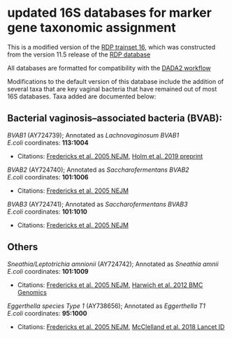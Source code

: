 # updated 16S databases for marker gene taxonomic assignment

This is a modified version of the [RDP trainset 16](https://zenodo.org/record/801828#.XUnbtJNKiL4), which was constructed from the version 11.5 release of the [RDP database](https://rdp.cme.msu.edu/misc/rel10info.jsp)

All databases are formatted for compatibility with the [DADA2 workflow](https://benjjneb.github.io/dada2/tutorial.html)

Modifications to the default version of this database include the addition of several taxa that are key vaginal bacteria that have remained out of most 16S databases.
Taxa added are documented below:

## Bacterial vaginosis–associated bacteria (BVAB):

_BVAB1_ (AY724739); Annotated as _Lachnovaginosum BVAB1_  
_E.coli_ coordinates: __113:1004__   

* Citations: [Fredericks et al. 2005 NEJM](https://www.nejm.org/doi/full/10.1056/NEJMoa043802), 
[Holm et al. 2019 preprint](https://www.biorxiv.org/content/biorxiv/early/2019/06/03/657197.full.pdf)  


_BVAB2_ (AY724740); Annotated as _Saccharofermentans BVAB2_  
_E.coli_ coordinates: __101:1006__  

* Citations: [Fredericks et al. 2005 NEJM](https://www.nejm.org/doi/full/10.1056/NEJMoa043802)  


_BVAB3_ (AY724741); Annotated as _Saccharofermentans BVAB3_  
_E.coli_ coordinates: __101:1010__  
* Citations: [Fredericks et al. 2005 NEJM](https://www.nejm.org/doi/full/10.1056/NEJMoa043802)  

## Others
_Sneathia/Leptotrichia amnionii_ (AY724742); Annotated as _Sneathia amnii_  
_E.coli_ coordinates: __101:1009__  
* Citations: [Fredericks et al. 2005 NEJM](https://www.nejm.org/doi/full/10.1056/NEJMoa043802), 
[Harwich et al. 2012 BMC Genomics](https://bmcgenomics.biomedcentral.com/articles/10.1186/1471-2164-13-S8-S4)

_Eggerthella species Type 1_ (AY738656); Annotated as _Eggerthella T1_  
_E.coli_ coordinates: __95:1000__  
* Citations: [Fredericks et al. 2005 NEJM](https://www.nejm.org/doi/full/10.1056/NEJMoa043802), 
[McClelland et al. 2018 Lancet ID](https://www.thelancet.com/journals/laninf/article/PIIS1473-3099(18)30058-6/fulltext)
